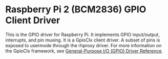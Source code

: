 # Raspberry Pi 2 (BCM2836) GPIO Client Driver

This is the GPIO driver for Raspberry Pi. It implements GPIO input/output,
interrupts, and pin muxing. It is a GpioClx client driver. A subset of pins
is exposed to usermode through the rhproxy driver. For more information on
the GpioClx framework, see
[General-Purpose I/O (GPIO) Driver Reference](https://msdn.microsoft.com/en-us/library/windows/hardware/hh439515(v=vs.85).aspx).